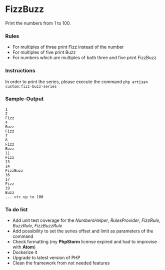 # FizzBuzz

Print the numbers from 1 to 100.

### Rules

- For multiples of three print Fizz instead of the number
- For multiples of five print Buzz
- For numbers which are multiples of both three and five print FizzBuzz

### Instructions

In order to print the series, please execute the command `php artisan custom:fizz-buzz-series`

### Sample-Output

```
1
2
Fizz
4
Buzz
Fizz
7
8
Fizz
Buzz
11
Fizz
13
14
FizzBuzz
16
17
Fizz
19
Buzz
... etc up to 100
```

### To do list

- Add unit test coverage for the _NumbersHelper_, _RulesProvider_, _FizzRule_, _BuzzRule_, _FizzBuzzRule_
- Add possibility to set the series offset and limit as parameters of the command
- Check formatting (my **PhpStorm** license expired and had to improvise with **Atom**)
- Dockerize it
- Upgrade to latest version of PHP
- Clean the framework from not needed features
